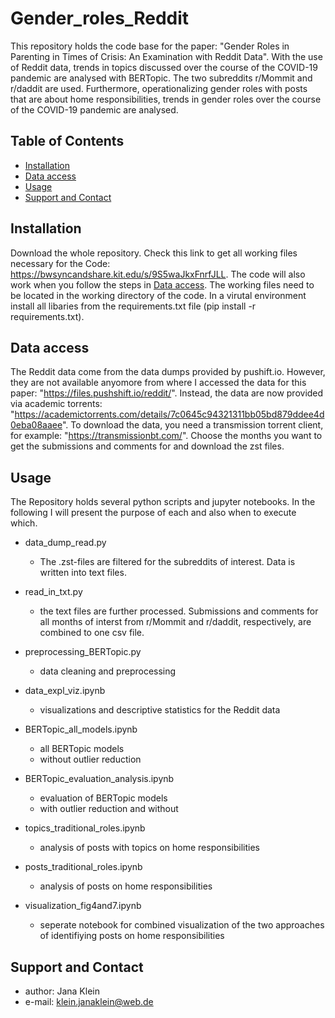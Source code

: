 # Gender_roles_Reddit

This repository holds the code base for the paper: "Gender Roles in Parenting in Times of Crisis: An Examination with Reddit Data".
With the use of Reddit data, trends in topics discussed over the course of the COVID-19 pandemic are analysed with BERTopic. The two subreddits r/Mommit and r/daddit are used.
Furthermore, operationalizing gender roles with posts that are about home responsibilities, trends in gender roles over the course of the COVID-19 pandemic are analysed.

## Table of Contents

- [Installation](#installation)
- [Data access](#data-access)
- [Usage](#usage)
- [Support and Contact](#support-and-contact)


## Installation
Download the whole repository. Check this link to get all working files necessary for the Code: https://bwsyncandshare.kit.edu/s/9S5waJkxFnrfJLL.
The code will also work when you follow the steps in [Data access](#data-access).
The working files need to be located in the working directory of the code. In a virutal environment install all libaries from the requirements.txt file (pip install -r requirements.txt).

## Data access
The Reddit data come from the data dumps provided by pushift.io. However, they are not available anyomore from where I accessed the data for this paper: "https://files.pushshift.io/reddit/".
Instead, the data are now provided via academic torrents: "https://academictorrents.com/details/7c0645c94321311bb05bd879ddee4d0eba08aaee".
To download the data, you need a transmission torrent client, for example: "https://transmissionbt.com/". Choose the months you want to get the submissions and comments for and download the zst files.

## Usage
The Repository holds several python scripts and jupyter notebooks. In the following I will present the purpose of each and also when to execute which.
- data_dump_read.py
  - The .zst-files are filtered for the subreddits of interest. Data is written into text files.

- read_in_txt.py
  - the text files are further processed. Submissions and comments for all months of interst from r/Mommit and r/daddit, respectively, are combined to one csv file.

- preprocessing_BERTopic.py
  - data cleaning and preprocessing

- data_expl_viz.ipynb
  - visualizations and descriptive statistics for the Reddit data

- BERTopic_all_models.ipynb
  - all BERTopic models
  - without outlier reduction

- BERTopic_evaluation_analysis.ipynb
  - evaluation of BERTopic models
  - with outlier reduction and without

- topics_traditional_roles.ipynb
  - analysis of posts with topics on home responsibilities

- posts_traditional_roles.ipynb
  - analysis of posts on home responsibilities

- visualization_fig4and7.ipynb
  - seperate notebook for combined visualization of the two approaches of identifiying posts on home responsibilities


## Support and Contact

- author: Jana Klein
- e-mail: klein.janaklein@web.de
